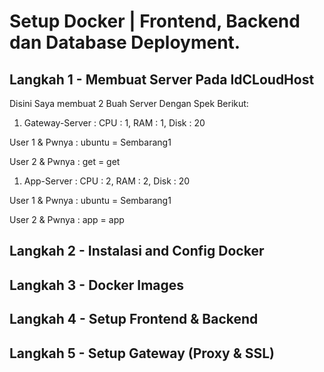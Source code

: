 # Setup Docker | Frontend, Backend dan Database Deployment.


## Langkah 1 - Membuat Server Pada IdCLoudHost

Disini Saya membuat 2 Buah Server Dengan Spek Berikut:

1. Gateway-Server : CPU : 1, RAM : 1, Disk : 20

User 1 & Pwnya : ubuntu = Sembarang1

User 2 & Pwnya : get = get

1. App-Server : CPU : 2, RAM : 2, Disk : 20

User 1 & Pwnya : ubuntu = Sembarang1

User 2 & Pwnya : app = app

## Langkah 2 - Instalasi and Config Docker
## Langkah 3 - Docker Images
## Langkah 4 - Setup Frontend & Backend
## Langkah 5 - Setup Gateway (Proxy & SSL)
